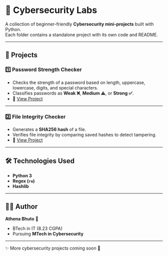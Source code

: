 # 🔐 Cybersecurity Labs  

A collection of beginner-friendly **Cybersecurity mini-projects** built with Python.  
Each folder contains a standalone project with its own code and README.  

---

## 📌 Projects  

### 1️⃣ Password Strength Checker  
- Checks the strength of a password based on length, uppercase, lowercase, digits, and special characters.  
- Classifies passwords as **Weak ❌**, **Medium ⚠️**, or **Strong ✅**.  
- 📂 [View Project](./password-strength-checker)  

---

### 2️⃣ File Integrity Checker  
- Generates a **SHA256 hash** of a file.  
- Verifies file integrity by comparing saved hashes to detect tampering.  
- 📂 [View Project](./file-integrity-checker)  

---

## 🛠️ Technologies Used  
- **Python 3**  
- **Regex (`re`)**  
- **Hashlib**  

---

## 👩‍💻 Author  
**Athena Bhuto** 🌸  
- BTech in IT (8.23 CGPA)  
- Pursuing **MTech in Cybersecurity**  

---
✨ More cybersecurity projects coming soon 🚀
